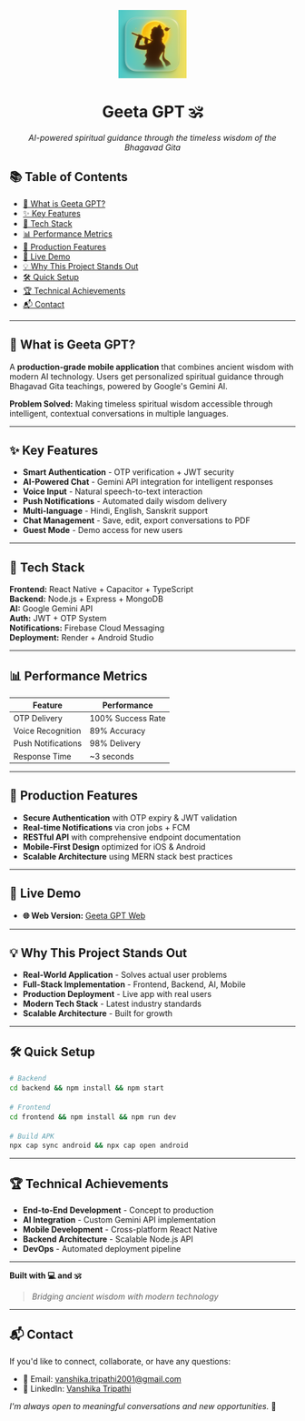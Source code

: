 
<p align="center">
  <img src="frontend/public/3.png" alt="Geeta GPT Logo" width="120" />
</p>

<h1 align="center">Geeta GPT 🕉️</h1>

<p align="center">
  <em>AI-powered spiritual guidance through the timeless wisdom of the Bhagavad Gita</em>
</p>

## 📚 Table of Contents

- [🎯 What is Geeta GPT?](#-what-is-geeta-gpt)
- [✨ Key Features](#-key-features)
- [🚀 Tech Stack](#-tech-stack)
- [📊 Performance Metrics](#-performance-metrics)
- [🔧 Production Features](#-production-features)
- [🎥 Live Demo](#-live-demo)
- [💡 Why This Project Stands Out](#-why-this-project-stands-out)
- [🛠️ Quick Setup](#-quick-setup)
- [🏆 Technical Achievements](#-technical-achievements)
- [📬 Contact](#-contact)

---

## 🎯 What is Geeta GPT?

A **production-grade mobile application** that combines ancient wisdom with modern AI technology. Users get personalized spiritual guidance through Bhagavad Gita teachings, powered by Google's Gemini AI.

**Problem Solved:** Making timeless spiritual wisdom accessible through intelligent, contextual conversations in multiple languages.

---

## ✨ Key Features

- **Smart Authentication** - OTP verification + JWT security
- **AI-Powered Chat** - Gemini API integration for intelligent responses  
- **Voice Input** - Natural speech-to-text interaction
- **Push Notifications** - Automated daily wisdom delivery
- **Multi-language** - Hindi, English, Sanskrit support
- **Chat Management** - Save, edit, export conversations to PDF
- **Guest Mode** - Demo access for new users

---

## 🚀 Tech Stack

**Frontend:** React Native + Capacitor + TypeScript  
**Backend:** Node.js + Express + MongoDB  
**AI:** Google Gemini API  
**Auth:** JWT + OTP System  
**Notifications:** Firebase Cloud Messaging  
**Deployment:** Render + Android Studio  

---

## 📊 Performance Metrics

| Feature | Performance |
|---------|-------------|
| OTP Delivery | 100% Success Rate |
| Voice Recognition | 89% Accuracy |
| Push Notifications | 98% Delivery |
| Response Time | ~3 seconds |

---

## 🔧 Production Features

- **Secure Authentication** with OTP expiry & JWT validation
- **Real-time Notifications** via cron jobs + FCM
- **RESTful API** with comprehensive endpoint documentation  
- **Mobile-First Design** optimized for iOS & Android
- **Scalable Architecture** using MERN stack best practices

---

## 🎥 Live Demo

- **🌐 Web Version:** [Geeta GPT Web](https://geeta-gpt14.vercel.app/)


---

## 💡 Why This Project Stands Out

- **Real-World Application** - Solves actual user problems
- **Full-Stack Implementation** - Frontend, Backend, AI, Mobile
- **Production Deployment** - Live app with real users
- **Modern Tech Stack** - Latest industry standards
- **Scalable Architecture** - Built for growth

---

## 🛠️ Quick Setup

```bash
# Backend
cd backend && npm install && npm start

# Frontend  
cd frontend && npm install && npm run dev

# Build APK
npx cap sync android && npx cap open android
```

---

## 🏆 Technical Achievements

- **End-to-End Development** - Concept to production
- **AI Integration** - Custom Gemini API implementation
- **Mobile Development** - Cross-platform React Native
- **Backend Architecture** - Scalable Node.js API
- **DevOps** - Automated deployment pipeline

---

**Built with 💻 and 🕉️**

> *Bridging ancient wisdom with modern technology*

---

## 📬 Contact

If you'd like to connect, collaborate, or have any questions:

- 📧 Email: [vanshika.tripathi2001@gmail.com](mailto:vanshika.tripathi2001@gmail.com)  
- 💼 LinkedIn: [Vanshika Tripathi](www.linkedin.com/in/vanshika-tripathi-14bb42245)

_I'm always open to meaningful conversations and new opportunities._ 🚀

